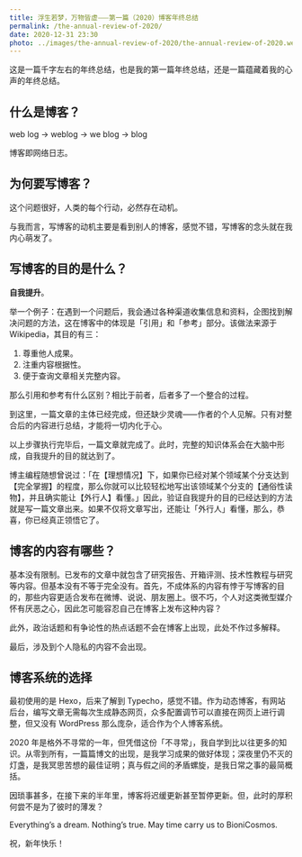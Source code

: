 ```yaml
---
title: 浮生若梦，万物皆虚⸺第一篇（2020）博客年终总结
permalink: /the-annual-review-of-2020/
date: 2020-12-31 23:30
photo: ../images/the-annual-review-of-2020/the-annual-review-of-2020.webp
---
```

这是一篇千字左右的年终总结，也是我的第一篇年终总结，还是一篇蕴藏着我的心声的年终总结。

<!--more-->

## 什么是博客？

web log -> weblog -> we blog -> blog

博客即网络日志。

## 为何要写博客？

这个问题很好，人类的每个行动，必然存在动机。

与我而言，写博客的动机主要是看到别人的博客，感觉不错，写博客的念头就在我内心萌发了。

## 写博客的目的是什么？

**自我提升**。

举一个例子：在遇到一个问题后，我会通过各种渠道收集信息和资料，企图找到解决问题的方法，这在博客中的体现是「引用」和「参考」部分。该做法来源于 Wikipedia，其目的有三：

1. 尊重他人成果。
2. 注重内容根据性。
3. 便于查询文章相关完整内容。

那么引用和参考有什么区别？相比于前者，后者多了一个整合的过程。

到这里，一篇文章的主体已经完成，但还缺少灵魂⸺作者的个人见解。只有对整合后的内容进行总结，才能将一切内化于心。

以上步骤执行完毕后，一篇文章就完成了。此时，完整的知识体系会在大脑中形成，自我提升的目的就达到了。

博主编程随想曾说过：「在【理想情况】下，如果你已经对某个领域某个分支达到【完全掌握】的程度，那么你就可以比较轻松地写出该领域某个分支的【通俗性读物】，并且确实能让【外行人】看懂。」因此，验证自我提升的目的已经达到的方法就是写一篇文章出来。如果不仅将文章写出，还能让「外行人」看懂，那么，恭喜，你已经真正领悟它了。

## 博客的内容有哪些？

基本没有限制。已发布的文章中就包含了研究报告、开箱评测、技术性教程与研究等内容。但基本没有不等于完全没有。首先，不成体系的内容有悖于写博客的目的，那些内容更适合发布在微博、说说、朋友圈上。很不巧，个人对这类微型媒介怀有厌恶之心，因此怎可能容忍自己在博客上发布这种内容？

此外，政治话题和有争论性的热点话题不会在博客上出现，此处不作过多解释。

最后，涉及到个人隐私的内容不会出现。

## 博客系统的选择

最初使用的是 Hexo，后来了解到 Typecho，感觉不错。作为动态博客，有网站后台，编写文章无需每次生成静态网页，众多配置调节可以直接在网页上进行调整，但又没有 WordPress 那么庞杂，适合作为个人博客系统。

2020 年是格外不寻常的一年，但凭借这份「不寻常」，我自学到比以往更多的知识。从零到所有，一篇篇博文的出现，是我学习成果的做好体现；深夜里仍不灭的灯盏，是我冥思苦想的最佳证明；真与假之间的矛盾螺旋，是我日常之事的最简概括。

因琐事甚多，在接下来的半年里，博客将迟缓更新甚至暂停更新。但，此时的厚积何尝不是为了彼时的薄发？

<p lang="en-US">Everything’s a dream. Nothing’s true. May time carry us to BioniCosmos.</p>

祝，新年快乐！